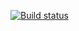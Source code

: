 [![Build status](https://ci.appveyor.com/api/projects/status/c9250eadvyp1fwc6?svg=true)](https://ci.appveyor.com/project/Serg1506z/rest)
